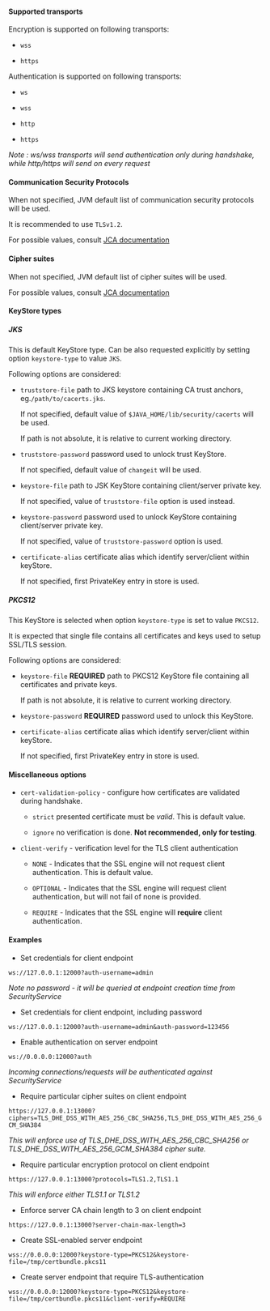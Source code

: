#### Supported transports ####

Encryption is supported on following transports:

- `wss`

- `https`

Authentication is supported on following transports:

- `ws`

- `wss`

- `http`

- `https`

_Note : ws/wss transports will send authentication only during handshake, while http/https will send on every request_

#### Communication Security Protocols ####

When not specified, JVM default list of communication security protocols will be used.

It is recommended to use `TLSv1.2`.

For possible values, consult [JCA documentation](https://docs.oracle.com/javase/8/docs/technotes/guides/security/StandardNames.html#SSLContext)

#### Cipher suites ####

When not specified, JVM default list of cipher suites will be used.

For possible values, consult [JCA documentation](https://docs.oracle.com/javase/8/docs/technotes/guides/security/StandardNames.html#ciphersuites)

#### KeyStore types ####

##### JKS #####

This is default KeyStore type. Can be also requested explicitly by setting option `keystore-type` to value `JKS`.

Following options are considered:

 - `truststore-file` path to JKS keystore containing CA trust anchors, eg.`/path/to/cacerts.jks`.

   If not specified, default value of `$JAVA_HOME/lib/security/cacerts` will be used.

   If path is not absolute, it is relative to current working directory.

 - `truststore-password` password used to unlock trust KeyStore.

   If not specified, default value of `changeit` will be used.

 - `keystore-file` path to JSK KeyStore containing client/server private key.

   If not specified, value of `truststore-file` option is used instead.

 - `keystore-password` password used to unlock KeyStore containing client/server private key.

   If not specified, value of `truststore-password` option is used.

 - `certificate-alias` certificate alias which identify server/client within keyStore.

   If not specified, first PrivateKey entry in store is used.


##### PKCS12

This KeyStore is selected when option `keystore-type` is set to value `PKCS12`.

It is expected that single file contains all certificates and keys used to setup SSL/TLS session.

Following options are considered:

 - `keystore-file` **REQUIRED**  path to PKCS12 KeyStore file containing all certificates and private keys.

   If path is not absolute, it is relative to current working directory.

 - `keystore-password` **REQUIRED** password used to unlock this KeyStore.

 - `certificate-alias` certificate alias which identify server/client within keyStore.

   If not specified, first PrivateKey entry in store is used.

#### Miscellaneous options ####

- `cert-validation-policy` - configure how certificates are validated during handshake.

   * `strict` presented certificate must be _valid_. This is default value.

   * `ignore` no verification is done. **Not recommended, only for testing**.

- `client-verify` - verification level for the TLS client authentication

   * `NONE` - Indicates that the SSL engine will not request client authentication. This is default value.

   * `OPTIONAL` - Indicates that the SSL engine will request client authentication, but will not fail of none is provided.

   * `REQUIRE` - Indicates that the SSL engine will **require** client authentication.


#### Examples ####


 - Set credentials for client endpoint

  `ws://127.0.0.1:12000?auth-username=admin`

 _Note no password - it will be queried at endpoint creation time from SecurityService_

 - Set credentials for client endpoint, including password

 `ws://127.0.0.1:12000?auth-username=admin&auth-password=123456`

 - Enable authentication on server endpoint

 `ws://0.0.0.0:12000?auth`

 _Incoming connections/requests will be authenticated against SecurityService_

 - Require particular cipher suites on client endpoint

 `https://127.0.0.1:13000?ciphers=TLS_DHE_DSS_WITH_AES_256_CBC_SHA256,TLS_DHE_DSS_WITH_AES_256_GCM_SHA384`

 _This will enforce use of TLS_DHE_DSS_WITH_AES_256_CBC_SHA256 or TLS_DHE_DSS_WITH_AES_256_GCM_SHA384 cipher suite._

 - Require particular encryption protocol on client endpoint

 `https://127.0.0.1:13000?protocols=TLS1.2,TLS1.1`

 _This will enforce either TLS1.1 or TLS1.2_

 - Enforce server CA chain length to 3 on client endpoint

 `https://127.0.0.1:13000?server-chain-max-length=3`

 - Create SSL-enabled server endpoint

 `wss://0.0.0.0:12000?keystore-type=PKCS12&keystore-file=/tmp/certbundle.pkcs11`

 - Create server endpoint that require TLS-authentication

 `wss://0.0.0.0:12000?keystore-type=PKCS12&keystore-file=/tmp/certbundle.pkcs11&client-verify=REQUIRE`
 